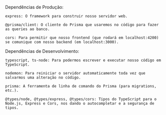 Dependências de Produção:

    express: O framework para construir nosso servidor web.

    @prisma/client: O cliente do Prisma que usaremos no código para fazer as queries ao banco.

    cors: Para permitir que nosso frontend (que rodará em localhost:4200) se comunique com nosso backend (em localhost:3000).

Dependências de Desenvolvimento:

    typescript, ts-node: Para podermos escrever e executar nosso código em TypeScript.

    nodemon: Para reiniciar o servidor automaticamente toda vez que salvarmos uma alteração no código.

    prisma: A ferramenta de linha de comando do Prisma (para migrations, etc.).

    @types/node, @types/express, @types/cors: Tipos do TypeScript para o Node.js, Express e Cors, nos dando o autocompletar e a segurança de tipos.